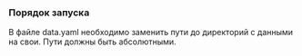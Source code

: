 ### Порядок запуска

В файле data.yaml необходимо заменить пути до директорий с данными на свои.
Пути должны быть абсолютными.